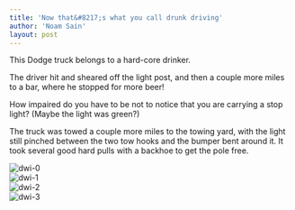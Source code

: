 ```yaml
---
title: 'Now that&#8217;s what you call drunk driving'
author: 'Noam Sain'
layout: post
---
```


This Dodge truck belongs to a hard-core drinker.

The driver hit and sheared off the light post, and then a couple more miles to a bar, where he stopped for more beer!

How impaired do you have to be not to notice that you are carrying a stop light? (Maybe the light was green?)

The truck was towed a couple more miles to the towing yard, with the light still pinched between the two tow hooks and the bumper bent around it. It took several good hard pulls with a backhoe to get the pole free.

![dwi-0](/_assets/img/2014/12/dwi-0.jpg)  
![dwi-1](/_assets/img/2014/12/dwi-1.jpg)  
![dwi-2](/_assets/img/2014/12/dwi-2.jpg)  
![dwi-3](/_assets/img/2014/12/dwi-3.jpg)